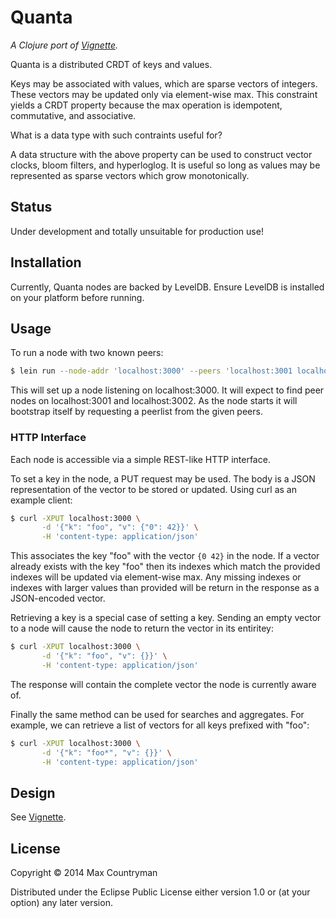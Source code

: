 # Quanta

*A Clojure port of [Vignette](https://github.com/avibryant/vignette).*

Quanta is a distributed CRDT of keys and values.

Keys may be associated with values, which are sparse vectors of integers.
These vectors may be updated only via element-wise max. This constraint
yields a CRDT property because the max operation is idempotent, commutative,
and associative.

What is a data type with such contraints useful for?

A data structure with the above property can be used to construct vector
clocks, bloom filters, and hyperloglog. It is useful so long as values may be
represented as sparse vectors which grow monotonically.

## Status

Under development and totally unsuitable for production use!

## Installation

Currently, Quanta nodes are backed by LevelDB. Ensure LevelDB is installed on
your platform before running.

## Usage

To run a node with two known peers:

```sh
$ lein run --node-addr 'localhost:3000' --peers 'localhost:3001 localhost:3002'
```

This will set up a node listening on localhost:3000. It will expect to find
peer nodes on localhost:3001 and localhost:3002. As the node starts it will
bootstrap itself by requesting a peerlist from the given peers.

### HTTP Interface

Each node is accessible via a simple REST-like HTTP interface.

To set a key in the node, a PUT request may be used. The body is a JSON
representation of the vector to be stored or updated. Using curl as an example
client:

```sh
$ curl -XPUT localhost:3000 \
       -d '{"k": "foo", "v": {"0": 42}}' \
       -H 'content-type: application/json'
```

This associates the key "foo" with the vector `{0 42}` in the node. If a vector
already exists with the key "foo" then its indexes which match the provided
indexes will be updated via element-wise max. Any missing indexes or indexes
with larger values than provided will be return in the response as a
JSON-encoded vector.

Retrieving a key is a special case of setting a key. Sending an empty vector
to a node will cause the node to return the vector in its entiritey:

```sh
$ curl -XPUT localhost:3000 \
       -d '{"k": "foo", "v": {}}' \
       -H 'content-type: application/json'
```

The response will contain the complete vector the node is currently aware of.

Finally the same method can be used for searches and aggregates. For example,
we can retrieve a list of vectors for all keys prefixed with "foo":

```sh
$ curl -XPUT localhost:3000 \
       -d '{"k": "foo*", "v": {}}' \
       -H 'content-type: application/json'
```

## Design

See [Vignette](https://github.com/avibryant/vignette/blob/master/README.md).

## License

Copyright © 2014 Max Countryman

Distributed under the Eclipse Public License either version 1.0 or (at
your option) any later version.
